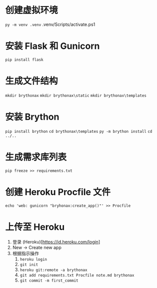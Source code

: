 # 创建虚拟环境
`py -m venv .venv`
.venv/Scripts/activate.ps1

# 安装 Flask 和 Gunicorn
`pip install flask`

# 生成文件结构
`mkdir brythonax`
`mkdir brythonax\static`
`mkdir brythonax\templates`

# 安装 Brython
`pip install brython`
`cd brythonax\templates`
`py -m brython install`
`cd ../..`

# 生成需求库列表
`pip freeze >> requirements.txt`

# 创建 Heroku Procfile 文件
`echo 'web: gunicorn "bryhonax:create_app()"' >> Procfile`

# 上传至 Heroku
1. 登录 (Heroku)[https://id.heroku.com/login]
2. New -> Create new app
3. 根据指示操作
   1. `heroku login`
   2. `git init`
   3. `heroku git:remote -a brythonax`
   4. `git add requirements.txt Procfile note.md brythonax`
   5. `git commit -m first_commit`